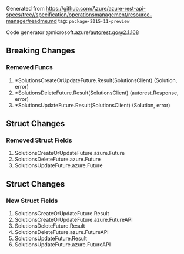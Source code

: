 Generated from https://github.com/Azure/azure-rest-api-specs/tree//specification/operationsmanagement/resource-manager/readme.md tag: `package-2015-11-preview`

Code generator @microsoft.azure/autorest.go@2.1.168

## Breaking Changes

### Removed Funcs

1. *SolutionsCreateOrUpdateFuture.Result(SolutionsClient) (Solution, error)
1. *SolutionsDeleteFuture.Result(SolutionsClient) (autorest.Response, error)
1. *SolutionsUpdateFuture.Result(SolutionsClient) (Solution, error)

## Struct Changes

### Removed Struct Fields

1. SolutionsCreateOrUpdateFuture.azure.Future
1. SolutionsDeleteFuture.azure.Future
1. SolutionsUpdateFuture.azure.Future

## Struct Changes

### New Struct Fields

1. SolutionsCreateOrUpdateFuture.Result
1. SolutionsCreateOrUpdateFuture.azure.FutureAPI
1. SolutionsDeleteFuture.Result
1. SolutionsDeleteFuture.azure.FutureAPI
1. SolutionsUpdateFuture.Result
1. SolutionsUpdateFuture.azure.FutureAPI
